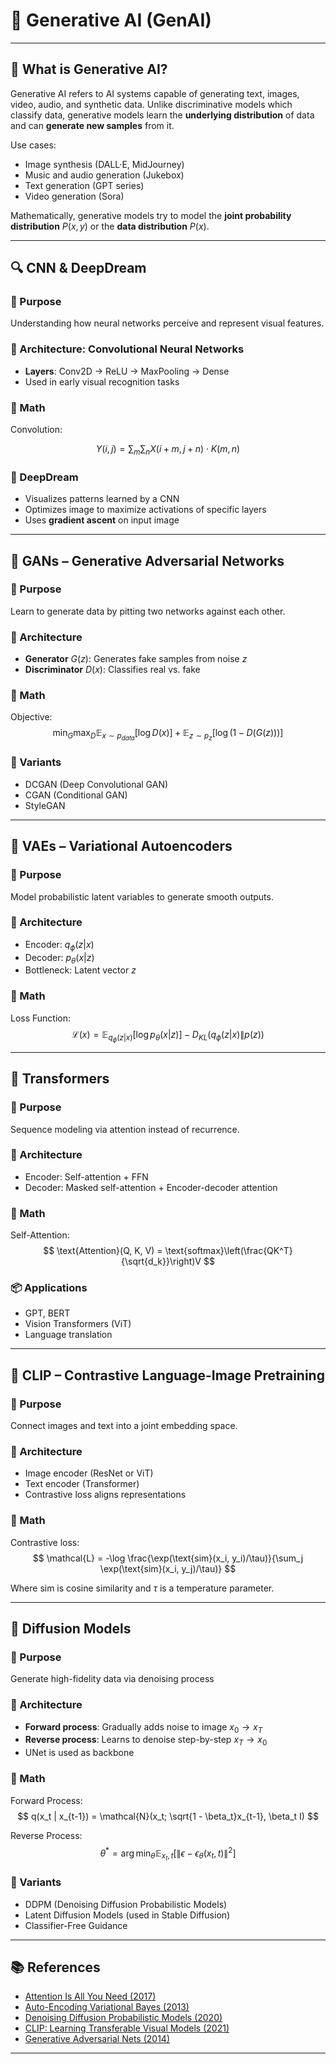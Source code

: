 # 📘 Generative AI (GenAI)

---

## 🧠 What is Generative AI?
Generative AI refers to AI systems capable of generating text, images, video, audio, and synthetic data. Unlike discriminative models which classify data, generative models learn the **underlying distribution** of data and can **generate new samples** from it.

Use cases:
- Image synthesis (DALL·E, MidJourney)
- Music and audio generation (Jukebox)
- Text generation (GPT series)
- Video generation (Sora)

Mathematically, generative models try to model the **joint probability distribution** $P(x, y)$ or the **data distribution** $P(x)$.

---

## 🔍 CNN & DeepDream

### 🎯 Purpose
Understanding how neural networks perceive and represent visual features.

### 📐 Architecture: Convolutional Neural Networks
- **Layers**: Conv2D → ReLU → MaxPooling → Dense
- Used in early visual recognition tasks

### 🧮 Math
Convolution:

$$
Y(i, j) = \sum_m \sum_n X(i + m, j + n) \cdot K(m, n)
$$

### 🎨 DeepDream
- Visualizes patterns learned by a CNN
- Optimizes image to maximize activations of specific layers
- Uses **gradient ascent** on input image

---

## 🔁 GANs – Generative Adversarial Networks

### 🎯 Purpose
Learn to generate data by pitting two networks against each other.

### 📐 Architecture
- **Generator** $G(z)$: Generates fake samples from noise $z$
- **Discriminator** $D(x)$: Classifies real vs. fake

### 🧮 Math
Objective:
$$
\min_G \max_D \mathbb{E}_{x \sim p_{data}}[\log D(x)] + \mathbb{E}_{z \sim p_z}[\log(1 - D(G(z)))]
$$

### 🔧 Variants
- DCGAN (Deep Convolutional GAN)
- CGAN (Conditional GAN)
- StyleGAN

---

## 🔐 VAEs – Variational Autoencoders

### 🎯 Purpose
Model probabilistic latent variables to generate smooth outputs.

### 📐 Architecture
- Encoder: $q_\phi(z|x)$
- Decoder: $p_\theta(x|z)$
- Bottleneck: Latent vector $z$

### 🧮 Math
Loss Function:
$$
\mathcal{L}(x) = \mathbb{E}_{q_\phi(z|x)}[\log p_\theta(x|z)] - D_{KL}(q_\phi(z|x) \| p(z))
$$

---

## 🧠 Transformers

### 🎯 Purpose
Sequence modeling via attention instead of recurrence.

### 📐 Architecture
- Encoder: Self-attention + FFN
- Decoder: Masked self-attention + Encoder-decoder attention

### 🧮 Math
Self-Attention:
$$
\text{Attention}(Q, K, V) = \text{softmax}\left(\frac{QK^T}{\sqrt{d_k}}\right)V
$$

### 📦 Applications
- GPT, BERT
- Vision Transformers (ViT)
- Language translation

---

## 🔗 CLIP – Contrastive Language-Image Pretraining

### 🎯 Purpose
Connect images and text into a joint embedding space.

### 📐 Architecture
- Image encoder (ResNet or ViT)
- Text encoder (Transformer)
- Contrastive loss aligns representations

### 🧮 Math
Contrastive loss:
$$
\mathcal{L} = -\log \frac{\exp(\text{sim}(x_i, y_i)/\tau)}{\sum_j \exp(\text{sim}(x_i, y_j)/\tau)}
$$

Where $\text{sim}$ is cosine similarity and $\tau$ is a temperature parameter.

---

## 💨 Diffusion Models

### 🎯 Purpose
Generate high-fidelity data via denoising process

### 📐 Architecture
- **Forward process**: Gradually adds noise to image $x_0 \to x_T$
- **Reverse process**: Learns to denoise step-by-step $x_T \to x_0$
- UNet is used as backbone

### 🧮 Math
Forward Process:
$$
q(x_t | x_{t-1}) = \mathcal{N}(x_t; \sqrt{1 - \beta_t}x_{t-1}, \beta_t I)
$$

Reverse Process:
$$
\theta^* = \arg\min_\theta \mathbb{E}_{x_t, t} \left[ \|\epsilon - \epsilon_\theta(x_t, t)\|^2 \right]
$$

### 🧩 Variants
- DDPM (Denoising Diffusion Probabilistic Models)
- Latent Diffusion Models (used in Stable Diffusion)
- Classifier-Free Guidance

---

## 📚 References
- [Attention Is All You Need (2017)](https://arxiv.org/abs/1706.03762)
- [Auto-Encoding Variational Bayes (2013)](https://arxiv.org/abs/1312.6114)
- [Denoising Diffusion Probabilistic Models (2020)](https://arxiv.org/abs/2006.11239)
- [CLIP: Learning Transferable Visual Models (2021)](https://arxiv.org/abs/2103.00020)
- [Generative Adversarial Nets (2014)](https://arxiv.org/abs/1406.2661)

---